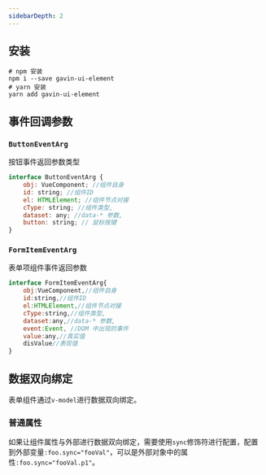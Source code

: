 ```yaml
---
sidebarDepth: 2
---
```


## 安装

```shell
# npm 安装
npm i --save gavin-ui-element
# yarn 安装
yarn add gavin-ui-element
```

## 事件回调参数

### `ButtonEventArg`

按钮事件返回参数类型

```js
interface ButtonEventArg {
	obj: VueComponent; //组件自身
	id: string; //组件ID
	el: HTMLElement; //组件节点对接
	cType: string; //组件类型,
	dataset: any; //data-* 参数,
	button: string; // 鼠标按键
}
```

### `FormItemEventArg`

表单项组件事件返回参数

```js
interface FormItemEventArg{
    obj:VueComponent,//组件自身
    id:string,//组件ID
    el:HTMLElement,//组件节点对接
    cType:string,//组件类型,
	dataset:any,//data-* 参数,
	event:Event, //DOM 中出现的事件
	value:any,//真实值
	disValue//表现值
}
```

## 数据双向绑定

表单组件通过`v-model`进行数据双向绑定。

### 普通属性

如果让组件属性与外部进行数据双向绑定，需要使用`sync`修饰符进行配置，配置到外部变量`:foo.sync="fooVal"`，可以是外部对象中的属性`:foo.sync="fooVal.p1"`。

